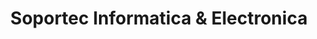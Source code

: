 ---
title: "Soportec Informatica & Electronica"
url: /luque/soportec-informatica-und-electronica/
shop: Computer
---